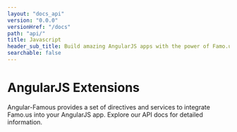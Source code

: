```yaml
---
layout: "docs_api"
version: "0.0.0"
versionHref: "/docs"
path: "api/"
title: Javascript
header_sub_title: Build amazing AngularJS apps with the power of Famo.us
searchable: false
---
```


# AngularJS Extensions

Angular-Famous provides a set of directives and services to integrate Famo.us into your AngularJS app.
Explore our API docs for detailed information.
